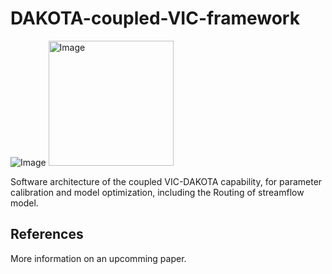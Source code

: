# DAKOTA-coupled-VIC-framework

![Image](https://github.com/1iuyu/DAKOTA-coupled-VIC-framework/assets/145678619/2495253d-0f75-497d-a670-ddd0e3472502)
<img src="https://github.com/1iuyu/DAKOTA-coupled-VIC-framework/assets/145678619/2495253d-0f75-497d-a670-ddd0e3472502" alt="Image" width="200" height="200">

Software architecture of the coupled VIC-DAKOTA capability, for parameter calibration and model optimization, including the Routing of streamflow model.

References
----------
More information on an upcomming paper.
